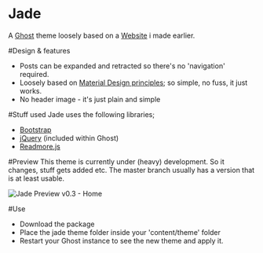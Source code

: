 Jade
====

A [Ghost](http://github.com/tryghost/ghost/) theme loosely based on a [Website](https://github.com/hxkclan/hxkclan.github.io) i made earlier.

#Design & features
- Posts can be expanded and retracted so there's no 'navigation' required.
- Loosely based on [Material Design principles](http://www.google.com/design/spec/what-is-material/environment.html); so simple, no fuss, it just works.
- No header image - it's just plain and simple

#Stuff used
Jade uses the following libraries;
- [Bootstrap](https://github.com/twbs/bootstrap)
- [jQuery](https://github.com/jquery/jquery) (included within Ghost)
- [Readmore.js](https://github.com/jedfoster/Readmore.js)

#Preview
This theme is currently under (heavy) development. So it changes, stuff gets added etc. The master branch usually has a version that is at least usable. 

![Jade Preview v0.3 - Home](http://img.photobucket.com/albums/v385/hxkclan/github/Screenshotfrom2014-12-30202201.png)

#Use
- Download the package
- Place the jade theme folder inside your 'content/theme' folder
- Restart your Ghost instance to see the new theme and apply it.

